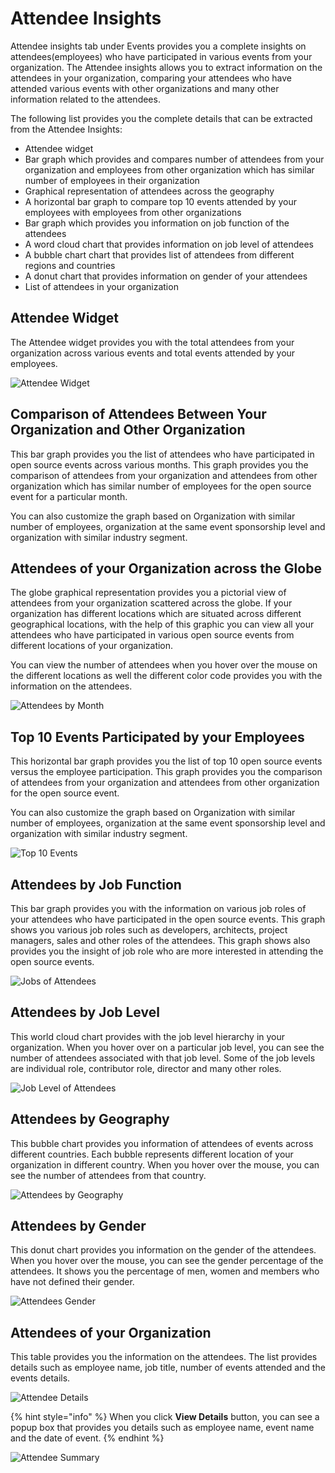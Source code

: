 # Attendee Insights

Attendee insights tab under Events provides you a complete insights on attendees(employees) who have participated in various events from your organization. The Attendee insights allows you to extract information on the attendees in your organization, comparing your attendees who have attended various events with other organizations and many other information related to the attendees.

The following list provides you the complete details that can be extracted from the Attendee Insights:

* Attendee widget
* Bar graph which provides and compares number of attendees from your organization and employees from other organization which has similar number of employees in their organization
* Graphical representation of attendees across the geography
* A horizontal bar graph to compare top 10 events attended by your employees with employees from other organizations
* Bar graph which provides you information on job function of the attendees
* A word cloud chart that provides information on job level of attendees
* A bubble chart chart that provides list of attendees from different regions and countries
* A donut chart that provides information on gender of your attendees
* List of attendees in your organization

## Attendee Widget

The Attendee widget provides you with the total attendees from your organization across various events and total events attended by your employees.

![Attendee Widget](https://files.gitbook.com/v0/b/gitbook-28427.appspot.com/o/assets%2F-MgAESFs0H7zYsmTgcOZ%2F-MhlXF4t4QxiSdYVKOQt%2F-MhlYTnVr0DCm\_REDEpI%2FAttendee\_Widget.png?alt=media\&token=51aeb46d-1226-403a-bd3c-e4d060f004c0)

## Comparison of Attendees Between Your Organization and Other Organization

This bar graph provides you the list of attendees who have participated in open source events across various months. This graph provides you the comparison of attendees from your organization and attendees from other organization which has similar number of employees for the open source event for a particular month.

You can also customize the graph based on Organization with similar number of employees, organization at the same event sponsorship level and organization with similar industry segment.

## Attendees of your Organization across the Globe

The globe graphical representation provides you a pictorial view of attendees from your organization scattered across the globe. If your organization has different locations which are situated across different geographical locations, with the help of this graphic you can view all your attendees who have participated in various open source events from different locations of your organization.

You can view the number of attendees when you hover over the mouse on the different locations as well the different color code provides you with the information on the attendees.

![Attendees by Month](https://files.gitbook.com/v0/b/gitbook-28427.appspot.com/o/assets%2F-MgAESFs0H7zYsmTgcOZ%2F-MjPMkdIR\_aIetjbG9kP%2F-MjPNn8rFqlQN2Jgh3Jh%2FAttendees\_Month.gif?alt=media\&token=56998030-b466-4bc4-b8d3-83bacec2960e)

## Top 10 Events Participated by your Employees

This horizontal bar graph provides you the list of top 10 open source events versus the employee participation. This graph provides you the comparison of attendees from your organization and attendees from other organization for the open source event.

You can also customize the graph based on Organization with similar number of employees, organization at the same event sponsorship level and organization with similar industry segment.

![Top 10 Events](https://files.gitbook.com/v0/b/gitbook-28427.appspot.com/o/assets%2F-MgAESFs0H7zYsmTgcOZ%2F-MhlblTvN4Z1g300KDaD%2F-MhlbzutoM00nFhGgxFB%2FTop%2010%20events.gif?alt=media\&token=a3b61858-f15c-4a4c-83ff-07c667aaab68)

## Attendees by Job Function

This bar graph provides you with the information on various job roles of your attendees who have participated in the open source events. This graph shows you various job roles such as developers, architects, project managers, sales and other roles of the attendees. This graph shows also provides you the insight of job role who are more interested in attending the open source events.

![Jobs of Attendees](https://files.gitbook.com/v0/b/gitbook-28427.appspot.com/o/assets%2F-MgAESFs0H7zYsmTgcOZ%2F-Mhle4vJnG\_0waa9Vqx7%2F-MhljVYnHI1SdrQRbBGD%2FAttendee\_Job.png?alt=media\&token=2e7eae1d-2817-4186-a4b5-832a7845a9cf)

## Attendees by Job Level

This world cloud chart provides with the job level hierarchy in your organization. When you hover over on a particular job level, you can see the number of attendees associated with that job level. Some of the job levels are individual role, contributor role, director and many other roles.

![Job Level of Attendees](https://files.gitbook.com/v0/b/gitbook-28427.appspot.com/o/assets%2F-MgAESFs0H7zYsmTgcOZ%2F-Mhle4vJnG\_0waa9Vqx7%2F-MhlkswAiv1s-QeC25ct%2FAttendee\_Job\_role.png?alt=media\&token=94f36769-7b3b-4cd4-8165-d24b97961d0f)

## Attendees by Geography

This bubble chart provides you information of attendees of events across different countries. Each bubble represents different location of your organization in different country. When you hover over the mouse, you can see the number of attendees from that country.

![Attendees by Geography](https://files.gitbook.com/v0/b/gitbook-28427.appspot.com/o/assets%2F-MgAESFs0H7zYsmTgcOZ%2F-MhlkzulHEY66qe1HPQk%2F-Mhlmcj09L\_y80KafZdJ%2FAttendees\_Geo.png?alt=media\&token=15070be7-1fee-4698-8b24-eaf11424294e)

## Attendees by Gender

This donut chart provides you information on the gender of the attendees. When you hover over the mouse, you can see the gender percentage of the attendees. It shows you the percentage of men, women and members who have not defined their gender.

![Attendees Gender](https://files.gitbook.com/v0/b/gitbook-28427.appspot.com/o/assets%2F-MgAESFs0H7zYsmTgcOZ%2F-Mhlmob7TDt70mmA4M10%2F-Mhlq3CR-FYjFEjnugy-%2FAttendees\_gender.png?alt=media\&token=0bd31ee6-10ca-4a51-954c-eb2f2e68ee10)

## Attendees of your Organization

This table provides you the information on the attendees. The list provides details such as employee name, job title, number of events attended and the events details.

![Attendee Details](https://files.gitbook.com/v0/b/gitbook-28427.appspot.com/o/assets%2F-MgAESFs0H7zYsmTgcOZ%2F-MhlVvipYrMEdVIjEBvv%2F-MhlW\_tlmX8Wr20Vbpci%2FAttendee\_List.png?alt=media\&token=4422b161-08b2-4374-af14-5fd9bc52efe8)

{% hint style="info" %}
When you click **View Details** button, you can see a popup box that provides you details such as employee name, event name and the date of event.
{% endhint %}

![Attendee Summary](https://files.gitbook.com/v0/b/gitbook-28427.appspot.com/o/assets%2F-MgAESFs0H7zYsmTgcOZ%2F-MhlVvipYrMEdVIjEBvv%2F-MhlX6x83SBxeLY\_r4dK%2FAttnede\_summary.png?alt=media\&token=9113b83a-7117-4b76-b6fe-a0072196669d)

##
